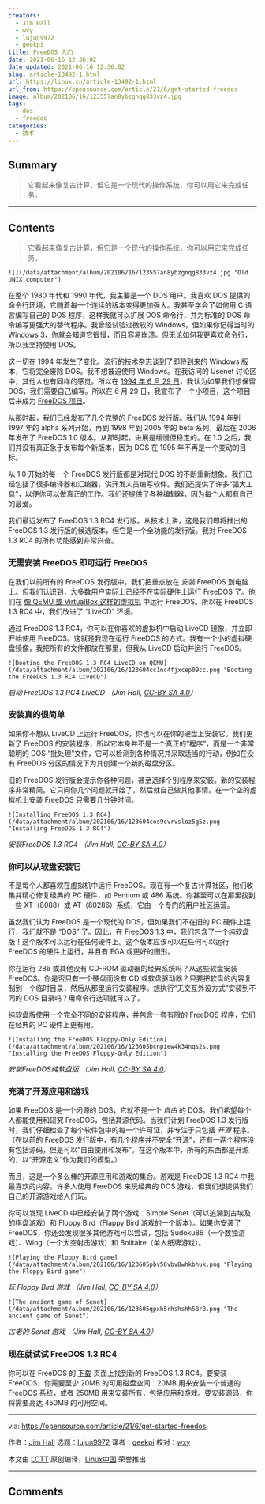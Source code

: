 ```yaml
---
creators:
  - Jim Hall
  - wxy
  - lujun9972
  - geekpi
title: FreeDOS 入门
date: 2021-06-16 12:36:02
date_updated: 2021-06-16 12:36:02
slug: article-13492-1.html
url: https://linux.cn/article-13492-1.html
url_from: https://opensource.com/article/21/6/get-started-freedos
image: album/202106/16/123557an8ybzgnqg833vz4.jpg
tags:
  - dos
  - freedos
categories:
  - 技术
---
```


## Summary

> 它看起来像复古计算，但它是一个现代的操作系统，你可以用它来完成任务。

***

<!-- more -->

## Contents

> 
> 它看起来像复古计算，但它是一个现代的操作系统，你可以用它来完成任务。
> 
> 
> 

`![](/data/attachment/album/202106/16/123557an8ybzgnqg833vz4.jpg "Old UNIX computer")`

在整个 1980 年代和 1990 年代，我主要是一个 DOS 用户。我喜欢 DOS 提供的命令行环境，它随着每一个连续的版本变得更加强大。我甚至学会了如何用 C 语言编写自己的 DOS 程序，这样我就可以扩展 DOS 命令行，并为标准的 DOS 命令编写更强大的替代程序。我曾经试验过微软的 Windows，但如果你记得当时的 Windows 3，你就会知道它很慢，而且容易崩溃。但无论如何我更喜欢命令行，所以我坚持使用 DOS。

这一切在 1994 年发生了变化。流行的技术杂志谈到了即将到来的 Windows 版本，它将完全废除 DOS。我不想被迫使用 Windows。在我访问的 Usenet 讨论区中，其他人也有同样的感觉。所以在 [1994 年 6 月 29 日](https://groups.google.com/g/comp.os.msdos.apps/c/oQmT4ETcSzU/m/O1HR8PE2u-EJ)，我认为如果我们想保留 DOS，我们需要自己编写。所以在 6 月 29 日，我宣布了一个小项目，这个项目后来成为 [FreeDOS 项目](https://www.freedos.org/)。

从那时起，我们已经发布了几个完整的 FreeDOS 发行版。我们从 1994 年到 1997 年的 alpha 系列开始，再到 1998 年到 2005 年的 beta 系列，最后在 2006 年发布了 FreeDOS 1.0 版本。从那时起，进展是缓慢但稳定的。在 1.0 之后，我们并没有真正急于发布每个新版本，因为 DOS 在 1995 年不再是一个变动的目标。

从 1.0 开始的每一个 FreeDOS 发行版都是对现代 DOS 的不断重新想象。我们已经包括了很多编译器和汇编器，供开发人员编写软件。我们还提供了许多“强大工具”，以便你可以做真正的工作。我们还提供了各种编辑器，因为每个人都有自己的最爱。

我们最近发布了 FreeDOS 1.3 RC4 发行版。从技术上讲，这是我们即将推出的 FreeDOS 1.3 发行版的候选版本，但它是一个全功能的发行版。我对 FreeDOS 1.3 RC4 的所有功能感到非常兴奋。

### 无需安装 FreeDOS 即可运行 FreeDOS

在我们以前所有的 FreeDOS 发行版中，我们把重点放在 *安装* FreeDOS 到电脑上。但我们认识到，大多数用户实际上已经不在实际硬件上运行 FreeDOS 了。他们在 [像 QEMU 或 VirtualBox 这样的虚拟机](https://opensource.com/article/20/8/virt-tools) 中运行 FreeDOS。所以在 FreeDOS 1.3 RC4 中，我们改进了 “LiveCD” 环境。

通过 FreeDOS 1.3 RC4，你可以在你喜欢的虚拟机中启动 LiveCD 镜像，并立即开始使用 FreeDOS。这就是我现在运行 FreeDOS 的方式。我有一个小的虚拟硬盘镜像，我把所有的文件都放在那里，但我从 LiveCD 启动并运行 FreeDOS。

`![Booting the FreeDOS 1.3 RC4 LiveCD on QEMU](/data/attachment/album/202106/16/123604cc1nc4fjxcep09cc.png "Booting the FreeDOS 1.3 RC4 LiveCD")`

*启动 FreeDOS 1.3 RC4 LiveCD （Jim Hall, [CC-BY SA 4.0](https://creativecommons.org/licenses/by-sa/4.0/)）*

### 安装真的很简单

如果你不想从 LiveCD 上运行 FreeDOS，你也可以在你的硬盘上安装它。我们更新了 FreeDOS 的安装程序，所以它本身并不是一个真正的“程序”，而是一个非常聪明的 DOS “批处理”文件，它可以检测到各种情况并采取适当的行动，例如在没有 FreeDOS 分区的情况下为其创建一个新的磁盘分区。

旧的 FreeDOS 发行版会提示你各种问题，甚至选择个别程序来安装。新的安装程序非常精简。它只问你几个问题就开始了，然后就自己做其他事情。在一个空的虚拟机上安装 FreeDOS 只需要几分钟时间。

`![Installing FreeDOS 1.3 RC4](/data/attachment/album/202106/16/123604cos9cvrvsloz5g5z.png "Installing FreeDOS 1.3 RC4")`

*安装FreeDOS 1.3 RC4 （Jim Hall, [CC-BY SA 4.0](https://creativecommons.org/licenses/by-sa/4.0/)）*

### 你可以从软盘安装它

不是每个人都喜欢在虚拟机中运行 FreeDOS。现在有一个复古计算社区，他们收集并精心修复经典的 PC 硬件，如 Pentium 或 486 系统。你甚至可以在那里找到一些 XT（8088）或 AT（80286）系统，它由一个专门的用户社区运营。

虽然我们认为 FreeDOS 是一个现代的 DOS，但如果我们不在旧的 PC 硬件上运行，我们就不是 “DOS” 了。因此，在 FreeDOS 1.3 中，我们包含了一个纯软盘版！这个版本可以运行在任何硬件上。这个版本应该可以在任何可以运行 FreeDOS 的硬件上运行，并且有 EGA 或更好的图形。

你在运行 286 或其他没有 CD-ROM 驱动器的经典系统吗？从这些软盘安装 FreeDOS。你是否只有一个硬盘而没有 CD 或软盘驱动器？只要把软盘的内容复制到一个临时目录，然后从那里运行安装程序。想执行“无交互外设方式”安装到不同的 DOS 目录吗？用命令行选项就可以了。

纯软盘版使用一个完全不同的安装程序，并包含一套有限的 FreeDOS 程序，它们在经典的 PC 硬件上更有用。

`![Installing the FreeDOS Floppy-Only Edition](/data/attachment/album/202106/16/123605bcnpiew4k34nqs2s.png "Installing the FreeDOS Floppy-Only Edition")`

*安装FreeDOS纯软盘版 （Jim Hall, [CC-BY SA 4.0](https://creativecommons.org/licenses/by-sa/4.0/)）*

### 充满了开源应用和游戏

如果 FreeDOS 是一个闭源的 DOS，它就不是一个 *自由* 的 DOS。我们希望每个人都能使用和研究 FreeDOS，包括其源代码。当我们计划 FreeDOS 1.3 发行版时，我们仔细检查了每个软件包中的每一个许可证，并专注于只包括 *开源* 程序。（在以前的 FreeDOS 发行版中，有几个程序并不完全“开源”，还有一两个程序没有包括源码，但是可以“自由使用和发布”。在这个版本中，所有的东西都是开源的，以“开源定义”作为我们的模型。）

而且，这是一个多么棒的开源应用和游戏的集合。游戏是 FreeDOS 1.3 RC4 中我最喜欢的内容。许多人使用 FreeDOS 来玩经典的 DOS 游戏，但我们想提供我们自己的开源游戏给人们玩。

你可以发现 LiveCD 中已经安装了两个游戏：Simple Senet（可以追溯到古埃及的棋盘游戏）和 Floppy Bird（Flappy Bird 游戏的一个版本）。如果你安装了 FreeDOS，你还会发现很多其他游戏可以尝试，包括 Sudoku86（一个数独游戏）、Wing（一个太空射击游戏）和 Bolitaire（单人纸牌游戏）。

`![Playing the Floppy Bird game](/data/attachment/album/202106/16/123605pbv58vbv8whkbhuk.png "Playing the Floppy Bird game")`

*玩 Floppy Bird 游戏 （Jim Hall, [CC-BY SA 4.0](https://creativecommons.org/licenses/by-sa/4.0/)）*

`![The ancient game of Senet](/data/attachment/album/202106/16/123605qpxh5rhshshh58r8.png "The ancient game of Senet")`

*古老的 Senet 游戏 （Jim Hall, [CC-BY SA 4.0](https://creativecommons.org/licenses/by-sa/4.0/)）*

### 现在就试试 FreeDOS 1.3 RC4

你可以在 FreeDOS 的 [下载](https://www.freedos.org/download/) 页面上找到新的 FreeDOS 1.3 RC4。要安装 FreeDOS，你需要至少 20MB 的可用磁盘空间：20MB 用来安装一个普通的 FreeDOS 系统，或者 250MB 用来安装所有，包括应用和游戏。要安装源码，你将需要高达 450MB 的可用空间。

---

via: <https://opensource.com/article/21/6/get-started-freedos>

作者：[Jim Hall](https://opensource.com/users/jim-hall) 选题：[lujun9972](https://github.com/lujun9972) 译者：[geekpi](https://github.com/geekpi) 校对：[wxy](https://github.com/wxy)

本文由 [LCTT](https://github.com/LCTT/TranslateProject) 原创编译，[Linux中国](https://linux.cn/) 荣誉推出

***

## Comments
